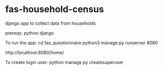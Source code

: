 # fas-household-census
django app to collect data from households

prereqs:
python
django

To run the app: 
cd fas_questionnaire
python3 manage.py runserver 8080

http://localhost:8080/home/

To create login user:
python manage.py createsuperuser